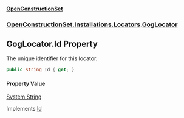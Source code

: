 #### [OpenConstructionSet](index.md 'index')
### [OpenConstructionSet.Installations.Locators](index.md#OpenConstructionSet_Installations_Locators 'OpenConstructionSet.Installations.Locators').[GogLocator](l3O97zQ2yef7ROVxwGUkbQ.md 'OpenConstructionSet.Installations.Locators.GogLocator')
## GogLocator.Id Property
The unique identifier for this locator.  
```csharp
public string Id { get; }
```
#### Property Value
[System.String](https://docs.microsoft.com/en-us/dotnet/api/System.String 'System.String')

Implements [Id](_YVvGlcmcgpurRlI1MEAOA.md 'OpenConstructionSet.Installations.Locators.IInstallationLocator.Id')  
